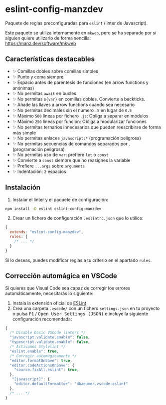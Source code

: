 # eslint-config-manzdev

Paquete de reglas preconfiguradas para `eslint` (linter de Javascript).

Este paquete se utiliza internamente en `mkweb`, pero se ha separado por si alguien quiere utilizarlo de forma sencilla:
https://manz.dev/software/mkweb

## Características destacables

- ✨ Comillas dobles sobre comillas simples
- ✨ Punto y coma siempre
- ✨ Espacio antes de paréntesis de funciones (en arrow functions y anónimas)
- ✨ No permitas `await` en bucles
- ✨ No permitas `${var}` en comillas dobles. Convierte a backticks.
- ✨ Añade las llaves a arrow functions cuando sea necesario
- ✨ No permitas decimales sin el número `.5` en lugar de `0.5`
- ✨ Máximo `500` lineas por fichero `.js`: Obliga a separar en módulos
- ✨ Máximo `250` lineas por función: Obliga a modularizar funciones
- ✨ No permitas ternarios innecesarios que pueden reescribirse de forma más simple
- ✨ No permitas enlaces `javascript:*` (programación peligrosa)
- ✨ No permitas secuencias de comandos separados por `,` (programación peligrosa)
- ✨ No permitas uso de `var`: prefiere `let` o `const`
- ✨ Convierte a `const` siempre que no reasignes la variable
- ✨ Prefiere `...args` sobre `arguments`
- ✨ Indentación: `2` espacios

## Instalación

1. Instalar el linter y el paquete de configuración:

```bash
npm install -D eslint eslint-config-manzdev
```

2. Crear un fichero de configuración `.eslintrc.json` que lo utilice:

```js
{
  extends: "eslint-config-manzdev",
  rules: {
    /* ... */
  }
}
```

Si lo deseas, puedes modificar reglas a tu criterio en el apartado `rules`.

## Corrección automágica en VSCode

Si quieres que Visual Code sea capaz de corregir los errores automáticamente, necesitarás lo siguiente:

1. Instala la extensión oficial de [ESLint](https://marketplace.visualstudio.com/items?itemName=dbaeumer.vscode-eslint)
2. Crea una carpeta `.vscode/` con un fichero `settings.json` en tu proyecto o pulsa <kbd>F1</kbd> / <kbd>Open User Settings (JSON)</kbd> e incluye la siguiente configuración recomendada:

```js
{
  /* Disable basic VSCode linters */
  "javascript.validate.enable": false,
  "typescript.validate.enable": false,
  /* Activamos Stylelint */
  "eslint.enable": true,
  /* Corregir automágicamente */
  "editor.formatOnSave": true,
  "editor.codeActionsOnSave": {
    "source.fixAll.eslint": true,
  },
   "[javascript]": {
    "editor.defaultFormatter": "dbaeumer.vscode-eslint"
  },
  /* ... */
}
```
